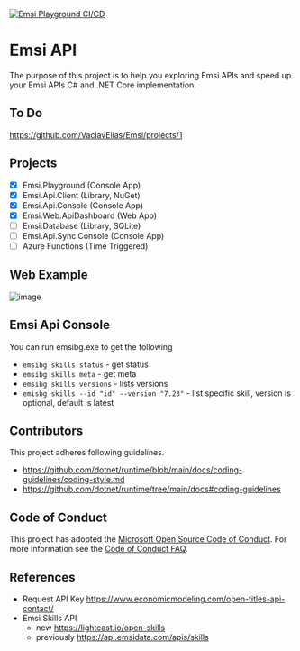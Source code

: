 [![Emsi Playground CI/CD](https://github.com/VaclavElias/Emsi/actions/workflows/cicd.yaml/badge.svg)](https://github.com/VaclavElias/Emsi/actions/workflows/cicd.yaml)

# Emsi API

The purpose of this project is to help you exploring Emsi APIs and speed up your Emsi APIs C# and .NET Core implementation.

## To Do 
https://github.com/VaclavElias/Emsi/projects/1

## Projects
- [x] Emsi.Playground (Console App)
- [x] Emsi.Api.Client (Library, NuGet)
- [x] Emsi.Api.Console (Console App)
- [x] Emsi.Web.ApiDashboard (Web App)
- [ ] Emsi.Database (Library, SQLite)
- [ ] Emsi.Api.Sync.Console (Console App) 
- [ ] Azure Functions (Time Triggered)

## Web Example
![image](https://user-images.githubusercontent.com/4528464/129445210-96d5e942-6218-4da4-8056-db4cd2eb17a1.png)

## Emsi Api Console
You can run emsibg.exe to get the following

- `emsibg skills status` - get status
- `emsibg skills meta` - get meta
- `emsibg skills versions` - lists versions
- `emisbg skills --id "id" --version "7.23"` - list specific skill, version is optional, default is latest

## Contributors
This project adheres following guidelines.
- https://github.com/dotnet/runtime/blob/main/docs/coding-guidelines/coding-style.md
- https://github.com/dotnet/runtime/tree/main/docs#coding-guidelines

## Code of Conduct
This project has adopted the [Microsoft Open Source Code of Conduct](https://opensource.microsoft.com/codeofconduct/). For more information see the [Code of Conduct FAQ](https://opensource.microsoft.com/codeofconduct/faq/).

## References
- Request API Key https://www.economicmodeling.com/open-titles-api-contact/
- Emsi Skills API 
  - new https://lightcast.io/open-skills
  - previously https://api.emsidata.com/apis/skills


